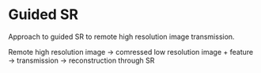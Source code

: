 Guided SR
======
Approach to guided SR to remote high resolution image transmission.

Remote high resolution image -> comressed low resolution image + feature -> transmission -> reconstruction through SR
